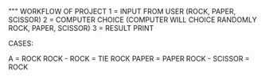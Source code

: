 """
WORKFLOW OF PROJECT
1 = INPUT FROM USER (ROCK, PAPER, SCISSOR)
2 = COMPUTER CHOICE (COMPUTER WILL CHOICE RANDOMLY ROCK, PAPER, SCISSOR)
3 = RESULT PRINT

CASES:

A = ROCK
ROCK - ROCK = TIE
ROCK PAPER = PAPER 
ROCK - SCISSOR = ROCK